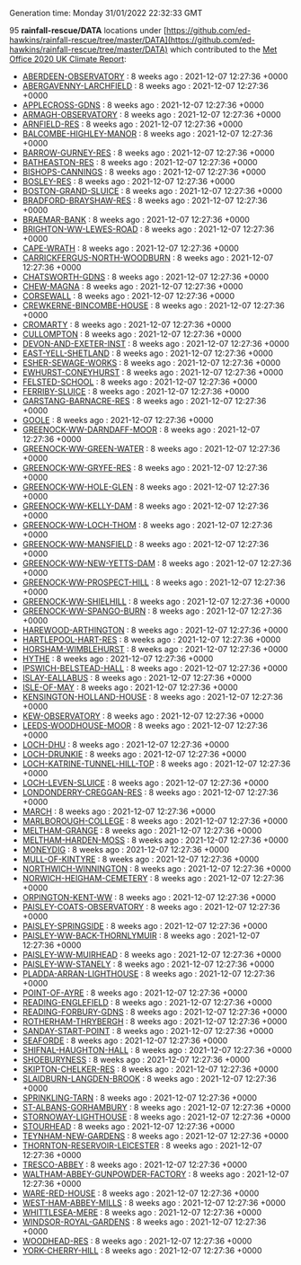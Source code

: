 Generation time: Monday 31/01/2022 22:32:33 GMT

95 **rainfall-rescue/DATA** locations under [https://github.com/ed-hawkins/rainfall-rescue/tree/master/DATA](https://github.com/ed-hawkins/rainfall-rescue/tree/master/DATA) which contributed to the [Met Office 2020 UK Climate Report](https://www.metoffice.gov.uk/research/climate/maps-and-data/about/state-of-climate):

* [ABERDEEN-OBSERVATORY](https://github.com/ed-hawkins/rainfall-rescue/tree/master/DATA/ABERDEEN-OBSERVATORY) : 8 weeks ago : 2021-12-07 12:27:36 +0000 
* [ABERGAVENNY-LARCHFIELD](https://github.com/ed-hawkins/rainfall-rescue/tree/master/DATA/ABERGAVENNY-LARCHFIELD) : 8 weeks ago : 2021-12-07 12:27:36 +0000 
* [APPLECROSS-GDNS](https://github.com/ed-hawkins/rainfall-rescue/tree/master/DATA/APPLECROSS-GDNS) : 8 weeks ago : 2021-12-07 12:27:36 +0000 
* [ARMAGH-OBSERVATORY](https://github.com/ed-hawkins/rainfall-rescue/tree/master/DATA/ARMAGH-OBSERVATORY) : 8 weeks ago : 2021-12-07 12:27:36 +0000 
* [ARNFIELD-RES](https://github.com/ed-hawkins/rainfall-rescue/tree/master/DATA/ARNFIELD-RES) : 8 weeks ago : 2021-12-07 12:27:36 +0000 
* [BALCOMBE-HIGHLEY-MANOR](https://github.com/ed-hawkins/rainfall-rescue/tree/master/DATA/BALCOMBE-HIGHLEY-MANOR) : 8 weeks ago : 2021-12-07 12:27:36 +0000 
* [BARROW-GURNEY-RES](https://github.com/ed-hawkins/rainfall-rescue/tree/master/DATA/BARROW-GURNEY-RES) : 8 weeks ago : 2021-12-07 12:27:36 +0000 
* [BATHEASTON-RES](https://github.com/ed-hawkins/rainfall-rescue/tree/master/DATA/BATHEASTON-RES) : 8 weeks ago : 2021-12-07 12:27:36 +0000 
* [BISHOPS-CANNINGS](https://github.com/ed-hawkins/rainfall-rescue/tree/master/DATA/BISHOPS-CANNINGS) : 8 weeks ago : 2021-12-07 12:27:36 +0000 
* [BOSLEY-RES](https://github.com/ed-hawkins/rainfall-rescue/tree/master/DATA/BOSLEY-RES) : 8 weeks ago : 2021-12-07 12:27:36 +0000 
* [BOSTON-GRAND-SLUICE](https://github.com/ed-hawkins/rainfall-rescue/tree/master/DATA/BOSTON-GRAND-SLUICE) : 8 weeks ago : 2021-12-07 12:27:36 +0000 
* [BRADFORD-BRAYSHAW-RES](https://github.com/ed-hawkins/rainfall-rescue/tree/master/DATA/BRADFORD-BRAYSHAW-RES) : 8 weeks ago : 2021-12-07 12:27:36 +0000 
* [BRAEMAR-BANK](https://github.com/ed-hawkins/rainfall-rescue/tree/master/DATA/BRAEMAR-BANK) : 8 weeks ago : 2021-12-07 12:27:36 +0000 
* [BRIGHTON-WW-LEWES-ROAD](https://github.com/ed-hawkins/rainfall-rescue/tree/master/DATA/BRIGHTON-WW-LEWES-ROAD) : 8 weeks ago : 2021-12-07 12:27:36 +0000 
* [CAPE-WRATH](https://github.com/ed-hawkins/rainfall-rescue/tree/master/DATA/CAPE-WRATH) : 8 weeks ago : 2021-12-07 12:27:36 +0000 
* [CARRICKFERGUS-NORTH-WOODBURN](https://github.com/ed-hawkins/rainfall-rescue/tree/master/DATA/CARRICKFERGUS-NORTH-WOODBURN) : 8 weeks ago : 2021-12-07 12:27:36 +0000 
* [CHATSWORTH-GDNS](https://github.com/ed-hawkins/rainfall-rescue/tree/master/DATA/CHATSWORTH-GDNS) : 8 weeks ago : 2021-12-07 12:27:36 +0000 
* [CHEW-MAGNA](https://github.com/ed-hawkins/rainfall-rescue/tree/master/DATA/CHEW-MAGNA) : 8 weeks ago : 2021-12-07 12:27:36 +0000 
* [CORSEWALL](https://github.com/ed-hawkins/rainfall-rescue/tree/master/DATA/CORSEWALL) : 8 weeks ago : 2021-12-07 12:27:36 +0000 
* [CREWKERNE-BINCOMBE-HOUSE](https://github.com/ed-hawkins/rainfall-rescue/tree/master/DATA/CREWKERNE-BINCOMBE-HOUSE) : 8 weeks ago : 2021-12-07 12:27:36 +0000 
* [CROMARTY](https://github.com/ed-hawkins/rainfall-rescue/tree/master/DATA/CROMARTY) : 8 weeks ago : 2021-12-07 12:27:36 +0000 
* [CULLOMPTON](https://github.com/ed-hawkins/rainfall-rescue/tree/master/DATA/CULLOMPTON) : 8 weeks ago : 2021-12-07 12:27:36 +0000 
* [DEVON-AND-EXETER-INST](https://github.com/ed-hawkins/rainfall-rescue/tree/master/DATA/DEVON-AND-EXETER-INST) : 8 weeks ago : 2021-12-07 12:27:36 +0000 
* [EAST-YELL-SHETLAND](https://github.com/ed-hawkins/rainfall-rescue/tree/master/DATA/EAST-YELL-SHETLAND) : 8 weeks ago : 2021-12-07 12:27:36 +0000 
* [ESHER-SEWAGE-WORKS](https://github.com/ed-hawkins/rainfall-rescue/tree/master/DATA/ESHER-SEWAGE-WORKS) : 8 weeks ago : 2021-12-07 12:27:36 +0000 
* [EWHURST-CONEYHURST](https://github.com/ed-hawkins/rainfall-rescue/tree/master/DATA/EWHURST-CONEYHURST) : 8 weeks ago : 2021-12-07 12:27:36 +0000 
* [FELSTED-SCHOOL](https://github.com/ed-hawkins/rainfall-rescue/tree/master/DATA/FELSTED-SCHOOL) : 8 weeks ago : 2021-12-07 12:27:36 +0000 
* [FERRIBY-SLUICE](https://github.com/ed-hawkins/rainfall-rescue/tree/master/DATA/FERRIBY-SLUICE) : 8 weeks ago : 2021-12-07 12:27:36 +0000 
* [GARSTANG-BARNACRE-RES](https://github.com/ed-hawkins/rainfall-rescue/tree/master/DATA/GARSTANG-BARNACRE-RES) : 8 weeks ago : 2021-12-07 12:27:36 +0000 
* [GOOLE](https://github.com/ed-hawkins/rainfall-rescue/tree/master/DATA/GOOLE) : 8 weeks ago : 2021-12-07 12:27:36 +0000 
* [GREENOCK-WW-DARNDAFF-MOOR](https://github.com/ed-hawkins/rainfall-rescue/tree/master/DATA/GREENOCK-WW-DARNDAFF-MOOR) : 8 weeks ago : 2021-12-07 12:27:36 +0000 
* [GREENOCK-WW-GREEN-WATER](https://github.com/ed-hawkins/rainfall-rescue/tree/master/DATA/GREENOCK-WW-GREEN-WATER) : 8 weeks ago : 2021-12-07 12:27:36 +0000 
* [GREENOCK-WW-GRYFE-RES](https://github.com/ed-hawkins/rainfall-rescue/tree/master/DATA/GREENOCK-WW-GRYFE-RES) : 8 weeks ago : 2021-12-07 12:27:36 +0000 
* [GREENOCK-WW-HOLE-GLEN](https://github.com/ed-hawkins/rainfall-rescue/tree/master/DATA/GREENOCK-WW-HOLE-GLEN) : 8 weeks ago : 2021-12-07 12:27:36 +0000 
* [GREENOCK-WW-KELLY-DAM](https://github.com/ed-hawkins/rainfall-rescue/tree/master/DATA/GREENOCK-WW-KELLY-DAM) : 8 weeks ago : 2021-12-07 12:27:36 +0000 
* [GREENOCK-WW-LOCH-THOM](https://github.com/ed-hawkins/rainfall-rescue/tree/master/DATA/GREENOCK-WW-LOCH-THOM) : 8 weeks ago : 2021-12-07 12:27:36 +0000 
* [GREENOCK-WW-MANSFIELD](https://github.com/ed-hawkins/rainfall-rescue/tree/master/DATA/GREENOCK-WW-MANSFIELD) : 8 weeks ago : 2021-12-07 12:27:36 +0000 
* [GREENOCK-WW-NEW-YETTS-DAM](https://github.com/ed-hawkins/rainfall-rescue/tree/master/DATA/GREENOCK-WW-NEW-YETTS-DAM) : 8 weeks ago : 2021-12-07 12:27:36 +0000 
* [GREENOCK-WW-PROSPECT-HILL](https://github.com/ed-hawkins/rainfall-rescue/tree/master/DATA/GREENOCK-WW-PROSPECT-HILL) : 8 weeks ago : 2021-12-07 12:27:36 +0000 
* [GREENOCK-WW-SHIELHILL](https://github.com/ed-hawkins/rainfall-rescue/tree/master/DATA/GREENOCK-WW-SHIELHILL) : 8 weeks ago : 2021-12-07 12:27:36 +0000 
* [GREENOCK-WW-SPANGO-BURN](https://github.com/ed-hawkins/rainfall-rescue/tree/master/DATA/GREENOCK-WW-SPANGO-BURN) : 8 weeks ago : 2021-12-07 12:27:36 +0000 
* [HAREWOOD-ARTHINGTON](https://github.com/ed-hawkins/rainfall-rescue/tree/master/DATA/HAREWOOD-ARTHINGTON) : 8 weeks ago : 2021-12-07 12:27:36 +0000 
* [HARTLEPOOL-HART-RES](https://github.com/ed-hawkins/rainfall-rescue/tree/master/DATA/HARTLEPOOL-HART-RES) : 8 weeks ago : 2021-12-07 12:27:36 +0000 
* [HORSHAM-WIMBLEHURST](https://github.com/ed-hawkins/rainfall-rescue/tree/master/DATA/HORSHAM-WIMBLEHURST) : 8 weeks ago : 2021-12-07 12:27:36 +0000 
* [HYTHE](https://github.com/ed-hawkins/rainfall-rescue/tree/master/DATA/HYTHE) : 8 weeks ago : 2021-12-07 12:27:36 +0000 
* [IPSWICH-BELSTEAD-HALL](https://github.com/ed-hawkins/rainfall-rescue/tree/master/DATA/IPSWICH-BELSTEAD-HALL) : 8 weeks ago : 2021-12-07 12:27:36 +0000 
* [ISLAY-EALLABUS](https://github.com/ed-hawkins/rainfall-rescue/tree/master/DATA/ISLAY-EALLABUS) : 8 weeks ago : 2021-12-07 12:27:36 +0000 
* [ISLE-OF-MAY](https://github.com/ed-hawkins/rainfall-rescue/tree/master/DATA/ISLE-OF-MAY) : 8 weeks ago : 2021-12-07 12:27:36 +0000 
* [KENSINGTON-HOLLAND-HOUSE](https://github.com/ed-hawkins/rainfall-rescue/tree/master/DATA/KENSINGTON-HOLLAND-HOUSE) : 8 weeks ago : 2021-12-07 12:27:36 +0000 
* [KEW-OBSERVATORY](https://github.com/ed-hawkins/rainfall-rescue/tree/master/DATA/KEW-OBSERVATORY) : 8 weeks ago : 2021-12-07 12:27:36 +0000 
* [LEEDS-WOODHOUSE-MOOR](https://github.com/ed-hawkins/rainfall-rescue/tree/master/DATA/LEEDS-WOODHOUSE-MOOR) : 8 weeks ago : 2021-12-07 12:27:36 +0000 
* [LOCH-DHU](https://github.com/ed-hawkins/rainfall-rescue/tree/master/DATA/LOCH-DHU) : 8 weeks ago : 2021-12-07 12:27:36 +0000 
* [LOCH-DRUNKIE](https://github.com/ed-hawkins/rainfall-rescue/tree/master/DATA/LOCH-DRUNKIE) : 8 weeks ago : 2021-12-07 12:27:36 +0000 
* [LOCH-KATRINE-TUNNEL-HILL-TOP](https://github.com/ed-hawkins/rainfall-rescue/tree/master/DATA/LOCH-KATRINE-TUNNEL-HILL-TOP) : 8 weeks ago : 2021-12-07 12:27:36 +0000 
* [LOCH-LEVEN-SLUICE](https://github.com/ed-hawkins/rainfall-rescue/tree/master/DATA/LOCH-LEVEN-SLUICE) : 8 weeks ago : 2021-12-07 12:27:36 +0000 
* [LONDONDERRY-CREGGAN-RES](https://github.com/ed-hawkins/rainfall-rescue/tree/master/DATA/LONDONDERRY-CREGGAN-RES) : 8 weeks ago : 2021-12-07 12:27:36 +0000 
* [MARCH](https://github.com/ed-hawkins/rainfall-rescue/tree/master/DATA/MARCH) : 8 weeks ago : 2021-12-07 12:27:36 +0000 
* [MARLBOROUGH-COLLEGE](https://github.com/ed-hawkins/rainfall-rescue/tree/master/DATA/MARLBOROUGH-COLLEGE) : 8 weeks ago : 2021-12-07 12:27:36 +0000 
* [MELTHAM-GRANGE](https://github.com/ed-hawkins/rainfall-rescue/tree/master/DATA/MELTHAM-GRANGE) : 8 weeks ago : 2021-12-07 12:27:36 +0000 
* [MELTHAM-HARDEN-MOSS](https://github.com/ed-hawkins/rainfall-rescue/tree/master/DATA/MELTHAM-HARDEN-MOSS) : 8 weeks ago : 2021-12-07 12:27:36 +0000 
* [MONEYDIG](https://github.com/ed-hawkins/rainfall-rescue/tree/master/DATA/MONEYDIG) : 8 weeks ago : 2021-12-07 12:27:36 +0000 
* [MULL-OF-KINTYRE](https://github.com/ed-hawkins/rainfall-rescue/tree/master/DATA/MULL-OF-KINTYRE) : 8 weeks ago : 2021-12-07 12:27:36 +0000 
* [NORTHWICH-WINNINGTON](https://github.com/ed-hawkins/rainfall-rescue/tree/master/DATA/NORTHWICH-WINNINGTON) : 8 weeks ago : 2021-12-07 12:27:36 +0000 
* [NORWICH-HEIGHAM-CEMETERY](https://github.com/ed-hawkins/rainfall-rescue/tree/master/DATA/NORWICH-HEIGHAM-CEMETERY) : 8 weeks ago : 2021-12-07 12:27:36 +0000 
* [ORPINGTON-KENT-WW](https://github.com/ed-hawkins/rainfall-rescue/tree/master/DATA/ORPINGTON-KENT-WW) : 8 weeks ago : 2021-12-07 12:27:36 +0000 
* [PAISLEY-COATS-OBSERVATORY](https://github.com/ed-hawkins/rainfall-rescue/tree/master/DATA/PAISLEY-COATS-OBSERVATORY) : 8 weeks ago : 2021-12-07 12:27:36 +0000 
* [PAISLEY-SPRINGSIDE](https://github.com/ed-hawkins/rainfall-rescue/tree/master/DATA/PAISLEY-SPRINGSIDE) : 8 weeks ago : 2021-12-07 12:27:36 +0000 
* [PAISLEY-WW-BACK-THORNLYMUIR](https://github.com/ed-hawkins/rainfall-rescue/tree/master/DATA/PAISLEY-WW-BACK-THORNLYMUIR) : 8 weeks ago : 2021-12-07 12:27:36 +0000 
* [PAISLEY-WW-MUIRHEAD](https://github.com/ed-hawkins/rainfall-rescue/tree/master/DATA/PAISLEY-WW-MUIRHEAD) : 8 weeks ago : 2021-12-07 12:27:36 +0000 
* [PAISLEY-WW-STANELY](https://github.com/ed-hawkins/rainfall-rescue/tree/master/DATA/PAISLEY-WW-STANELY) : 8 weeks ago : 2021-12-07 12:27:36 +0000 
* [PLADDA-ARRAN-LIGHTHOUSE](https://github.com/ed-hawkins/rainfall-rescue/tree/master/DATA/PLADDA-ARRAN-LIGHTHOUSE) : 8 weeks ago : 2021-12-07 12:27:36 +0000 
* [POINT-OF-AYRE](https://github.com/ed-hawkins/rainfall-rescue/tree/master/DATA/POINT-OF-AYRE) : 8 weeks ago : 2021-12-07 12:27:36 +0000 
* [READING-ENGLEFIELD](https://github.com/ed-hawkins/rainfall-rescue/tree/master/DATA/READING-ENGLEFIELD) : 8 weeks ago : 2021-12-07 12:27:36 +0000 
* [READING-FORBURY-GDNS](https://github.com/ed-hawkins/rainfall-rescue/tree/master/DATA/READING-FORBURY-GDNS) : 8 weeks ago : 2021-12-07 12:27:36 +0000 
* [ROTHERHAM-THRYBERGH](https://github.com/ed-hawkins/rainfall-rescue/tree/master/DATA/ROTHERHAM-THRYBERGH) : 8 weeks ago : 2021-12-07 12:27:36 +0000 
* [SANDAY-START-POINT](https://github.com/ed-hawkins/rainfall-rescue/tree/master/DATA/SANDAY-START-POINT) : 8 weeks ago : 2021-12-07 12:27:36 +0000 
* [SEAFORDE](https://github.com/ed-hawkins/rainfall-rescue/tree/master/DATA/SEAFORDE) : 8 weeks ago : 2021-12-07 12:27:36 +0000 
* [SHIFNAL-HAUGHTON-HALL](https://github.com/ed-hawkins/rainfall-rescue/tree/master/DATA/SHIFNAL-HAUGHTON-HALL) : 8 weeks ago : 2021-12-07 12:27:36 +0000 
* [SHOEBURYNESS](https://github.com/ed-hawkins/rainfall-rescue/tree/master/DATA/SHOEBURYNESS) : 8 weeks ago : 2021-12-07 12:27:36 +0000 
* [SKIPTON-CHELKER-RES](https://github.com/ed-hawkins/rainfall-rescue/tree/master/DATA/SKIPTON-CHELKER-RES) : 8 weeks ago : 2021-12-07 12:27:36 +0000 
* [SLAIDBURN-LANGDEN-BROOK](https://github.com/ed-hawkins/rainfall-rescue/tree/master/DATA/SLAIDBURN-LANGDEN-BROOK) : 8 weeks ago : 2021-12-07 12:27:36 +0000 
* [SPRINKLING-TARN](https://github.com/ed-hawkins/rainfall-rescue/tree/master/DATA/SPRINKLING-TARN) : 8 weeks ago : 2021-12-07 12:27:36 +0000 
* [ST-ALBANS-GORHAMBURY](https://github.com/ed-hawkins/rainfall-rescue/tree/master/DATA/ST-ALBANS-GORHAMBURY) : 8 weeks ago : 2021-12-07 12:27:36 +0000 
* [STORNOWAY-LIGHTHOUSE](https://github.com/ed-hawkins/rainfall-rescue/tree/master/DATA/STORNOWAY-LIGHTHOUSE) : 8 weeks ago : 2021-12-07 12:27:36 +0000 
* [STOURHEAD](https://github.com/ed-hawkins/rainfall-rescue/tree/master/DATA/STOURHEAD) : 8 weeks ago : 2021-12-07 12:27:36 +0000 
* [TEYNHAM-NEW-GARDENS](https://github.com/ed-hawkins/rainfall-rescue/tree/master/DATA/TEYNHAM-NEW-GARDENS) : 8 weeks ago : 2021-12-07 12:27:36 +0000 
* [THORNTON-RESERVOIR-LEICESTER](https://github.com/ed-hawkins/rainfall-rescue/tree/master/DATA/THORNTON-RESERVOIR-LEICESTER) : 8 weeks ago : 2021-12-07 12:27:36 +0000 
* [TRESCO-ABBEY](https://github.com/ed-hawkins/rainfall-rescue/tree/master/DATA/TRESCO-ABBEY) : 8 weeks ago : 2021-12-07 12:27:36 +0000 
* [WALTHAM-ABBEY-GUNPOWDER-FACTORY](https://github.com/ed-hawkins/rainfall-rescue/tree/master/DATA/WALTHAM-ABBEY-GUNPOWDER-FACTORY) : 8 weeks ago : 2021-12-07 12:27:36 +0000 
* [WARE-RED-HOUSE](https://github.com/ed-hawkins/rainfall-rescue/tree/master/DATA/WARE-RED-HOUSE) : 8 weeks ago : 2021-12-07 12:27:36 +0000 
* [WEST-HAM-ABBEY-MILLS](https://github.com/ed-hawkins/rainfall-rescue/tree/master/DATA/WEST-HAM-ABBEY-MILLS) : 8 weeks ago : 2021-12-07 12:27:36 +0000 
* [WHITTLESEA-MERE](https://github.com/ed-hawkins/rainfall-rescue/tree/master/DATA/WHITTLESEA-MERE) : 8 weeks ago : 2021-12-07 12:27:36 +0000 
* [WINDSOR-ROYAL-GARDENS](https://github.com/ed-hawkins/rainfall-rescue/tree/master/DATA/WINDSOR-ROYAL-GARDENS) : 8 weeks ago : 2021-12-07 12:27:36 +0000 
* [WOODHEAD-RES](https://github.com/ed-hawkins/rainfall-rescue/tree/master/DATA/WOODHEAD-RES) : 8 weeks ago : 2021-12-07 12:27:36 +0000 
* [YORK-CHERRY-HILL](https://github.com/ed-hawkins/rainfall-rescue/tree/master/DATA/YORK-CHERRY-HILL) : 8 weeks ago : 2021-12-07 12:27:36 +0000 










